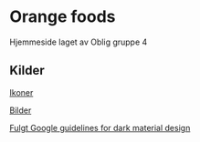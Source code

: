 # Orange foods

Hjemmeside laget av Oblig gruppe 4

## Kilder

[Ikoner](https://icons8.com/) 

[Bilder](https://unsplash.com/)

[Fulgt Google guidelines for dark material design](https://material.io/design/color/dark-theme.html)
